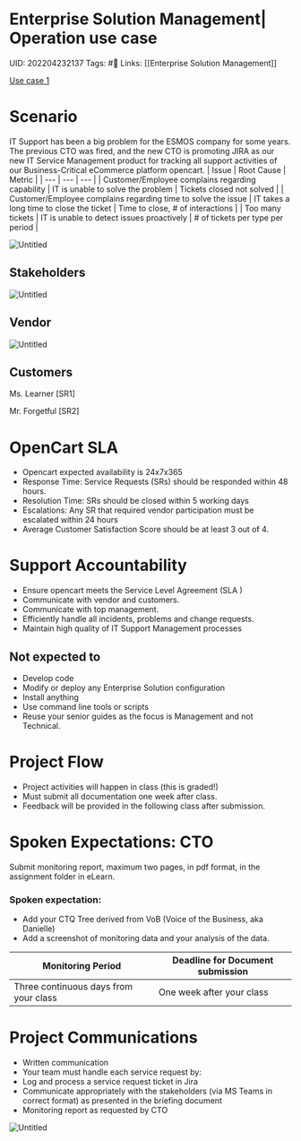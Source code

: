 # Enterprise Solution Management| Operation use case
UID: 202204232137
Tags: #🌱 
Links: [[Enterprise Solution Management]]

[Use case 1](Enterprise%20156fa/Use%20case%201%20eeca5.md)

# Scenario

IT Support has been a big problem for the ESMOS company for some years. The previous CTO was fired, and the new CTO is promoting JIRA as our new IT Service Management product for tracking all support activities of our Business-Critical eCommerce platform opencart.
| Issue | Root  Cause | Metric |
| --- | --- | --- |
| Customer/Employee complains regarding capability | IT is unable to solve the problem | Tickets closed not solved |
| Customer/Employee complains regarding time to solve the issue | IT takes a long time to close the ticket | Time to close, # of interactions |
| Too many tickets | IT is unable to detect issues proactively | # of tickets per type per period |

![Untitled](Enterprise%20156fa/Untitled.png)

## Stakeholders

![Untitled](Enterprise%20156fa/Untitled%201.png)

## Vendor

![Untitled](Enterprise%20156fa/Untitled%202.png)

## Customers

Ms. Learner [SR1]

Mr. Forgetful [SR2]

# OpenCart SLA

- Opencart expected availability is 24x7x365
- Response Time: Service Requests (SRs) should be responded within 48 hours.
- Resolution Time: SRs should be closed within 5 working days
- Escalations: Any SR that required vendor participation must be escalated within 24 hours
- Average Customer Satisfaction Score should be at least 3 out of 4.

# Support Accountability

- Ensure opencart meets the Service Level Agreement (SLA )
- Communicate with vendor and customers.
- Communicate with top management.
- Efficiently handle all incidents, problems and change requests.
- Maintain high quality of IT Support Management processes

## Not expected to

- Develop code
- Modify or deploy any Enterprise Solution configuration
- Install anything
- Use command line tools or scripts
- Reuse your senior guides as the focus is Management and not Technical.

# Project Flow

- Project activities will happen in class (this is graded!)
- Must submit all documentation one week after class.
- Feedback will be provided in the following class after submission.

# Spoken Expectations: CTO

Submit monitoring report, maximum two pages, in pdf format, in the assignment folder in eLearn.

### Spoken expectation:

- Add your CTQ Tree derived from VoB (Voice of the Business, aka Danielle)
- Add a screenshot of monitoring data and your analysis of the data.

| Monitoring Period | Deadline for Document submission |
| --- | --- |
| Three continuous days from your class | One week after your class |

# Project Communications

- Written communication
- Your team must handle each service request by:
- Log and process a service request ticket in Jira
- Communicate appropriately with the stakeholders (via MS Teams in correct format) as presented in the briefing document
- Monitoring report as requested by CTO

![Untitled](Enterprise%20156fa/Untitled%203.png)